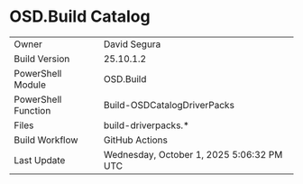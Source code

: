 ﻿# OSD.Build Catalog

| | |
|-|-|
| Owner | David Segura |
| Build Version | 25.10.1.2 |
| PowerShell Module | OSD.Build |
| PowerShell Function | Build-OSDCatalogDriverPacks |
| Files | build-driverpacks.* |
| Build Workflow | GitHub Actions |
| Last Update | Wednesday, October 1, 2025 5:06:32 PM UTC |
